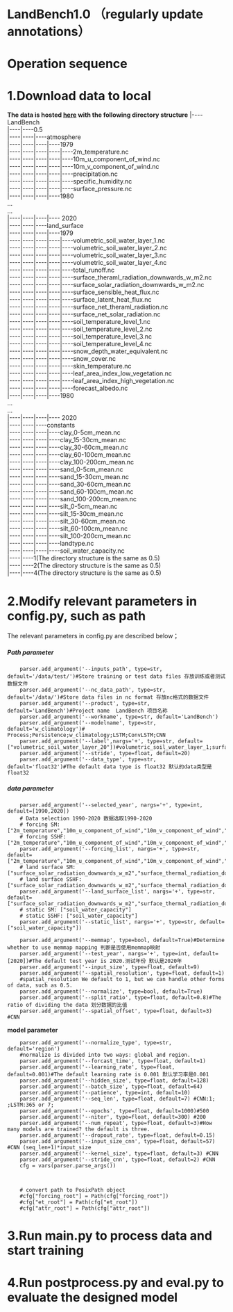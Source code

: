 # LandBench1.0 （regularly update annotations）
# Operation sequence

# 1.Download data to local

**The data is hosted [here](https://doi.org/10.11888/Atmos.tpdc.300294) with the following directory structure**
|----LandBench<br>
|----|----0.5<br>
|----|----|----atmosphere<br>
|----|----|----|----1979<br>
|----|----|----|----|----2m_temperature.nc<br>
|----|----|----|----|----10m_u_component_of_wind.nc<br>
|----|----|----|----|----10m_v_component_of_wind.nc<br>
|----|----|----|----|----precipitation.nc<br>
|----|----|----|----|----specific_humidity.nc<br>
|----|----|----|----|----surface_pressure.nc<br>
|----|----|----|----1980<br>
...<br>
...<br>
|----|----|----|---- 2020<br>
|----|----|----land_surface<br>
|----|----|----|----1979<br>
|----|----|----|----|----volumetric_soil_water_layer_1.nc<br>
|----|----|----|----|----volumetric_soil_water_layer_2.nc<br>
|----|----|----|----|----volumetric_soil_water_layer_3.nc<br>
|----|----|----|----|----volumetric_soil_water_layer_4.nc<br>
|----|----|----|----|----total_runoff.nc<br>
|----|----|----|----|----surface_theraml_radiation_downwards_w_m2.nc<br>
|----|----|----|----|----surface_solar_radiation_downwards_w_m2.nc<br>
|----|----|----|----|----surface_sensible_heat_flux.nc<br>
|----|----|----|----|----surface_latent_heat_flux.nc<br>
|----|----|----|----|----surface_net_theraml_radiation.nc<br>
|----|----|----|----|----surface_net_solar_radiation.nc<br>
|----|----|----|----|----soil_temperature_level_1.nc<br>
|----|----|----|----|----soil_temperature_level_2.nc<br>
|----|----|----|----|----soil_temperature_level_3.nc<br>
|----|----|----|----|----soil_temperature_level_4.nc<br>
|----|----|----|----|----snow_depth_water_equivalent.nc<br>
|----|----|----|----|----snow_cover.nc<br>
|----|----|----|----|----skin_temperature.nc<br>
|----|----|----|----|----leaf_area_index_low_vegetation.nc<br>
|----|----|----|----|----leaf_area_index_high_vegetation.nc<br>
|----|----|----|----|----forecast_albedo.nc<br>
|----|----|----|----1980<br>
...<br>
...<br>
|----|----|----|---- 2020<br>
|----|----|----constants<br>
|----|----|----|----clay_0-5cm_mean.nc<br>
|----|----|----|----clay_15-30cm_mean.nc<br>
|----|----|----|----clay_30-60cm_mean.nc<br>
|----|----|----|----clay_60-100cm_mean.nc<br>
|----|----|----|----clay_100-200cm_mean.nc<br>
|----|----|----|----sand_0-5cm_mean.nc<br>
|----|----|----|----sand_15-30cm_mean.nc<br>
|----|----|----|----sand_30-60cm_mean.nc<br>
|----|----|----|----sand_60-100cm_mean.nc<br>
|----|----|----|----sand_100-200cm_mean.nc<br>
|----|----|----|----silt_0-5cm_mean.nc<br>
|----|----|----|----silt_15-30cm_mean.nc<br>
|----|----|----|----silt_30-60cm_mean.nc<br>
|----|----|----|----silt_60-100cm_mean.nc<br>
|----|----|----|----silt_100-200cm_mean.nc<br>
|----|----|----|----landtype.nc<br>
|----|----|----|----soil_water_capacity.nc<br>
|----|----1(The directory structure is the same as 0.5)<br>
|----|----2(The directory structure is the same as 0.5)<br>
|----|----4(The directory structure is the same as 0.5)<br>

# 2.Modify relevant parameters in config.py, such as path

The relevant parameters in config.py are described below；

##### Path parameter

        parser.add_argument('--inputs_path', type=str, default='/data/test/')#Store training or test data files 存放训练或者测试数据文件
        parser.add_argument('--nc_data_path', type=str, default='/data/')#Store data files in nc format 存放nc格式的数据文件
        parser.add_argument('--product', type=str, default='LandBench')#Project name  LandBench 项目名称
        parser.add_argument('--workname', type=str, default='LandBench')
        parser.add_argument('--modelname', type=str, default='w_climatology')# Process;Persistence;w_climatology;LSTM;ConvLSTM;CNN
        parser.add_argument('--label',nargs='+', type=str, default=["volumetric_soil_water_layer_20"])#volumetric_soil_water_layer_1;surface_sensible_heat_flux;volumetric_soil_water_layer_20
        parser.add_argument('--stride', type=float, default=20)
        parser.add_argument('--data_type', type=str, default='float32')#The default data type is float32 默认的data类型是float32

  ##### data parameter

        parser.add_argument('--selected_year', nargs='+', type=int, default=[1990,2020])
        # Data selection 1990-2020 数据选取1990-2020
        # forcing SM:["2m_temperature","10m_u_component_of_wind","10m_v_component_of_wind","precipitation","surface_pressure","specific_humidity"]
        # forcing SSHF:["2m_temperature","10m_u_component_of_wind","10m_v_component_of_wind","precipitation","surface_pressure","specific_humidity"]
        parser.add_argument('--forcing_list', nargs='+', type=str, default=["2m_temperature","10m_u_component_of_wind","10m_v_component_of_wind","precipitation","surface_pressure","specific_humidity"])
        # land surface SM:["surface_solar_radiation_downwards_w_m2","surface_thermal_radiation_downwards_w_m2","soil_temperature_level_2"]
        # land surface SSHF:["surface_solar_radiation_downwards_w_m2","surface_thermal_radiation_downwards_w_m2"]
        parser.add_argument('--land_surface_list', nargs='+', type=str, default=["surface_solar_radiation_downwards_w_m2","surface_thermal_radiation_downwards_w_m2","soil_temperature_level_2"])
        # static SM: ["soil_water_capacity"]
        # static SSHF: ["soil_water_capacity"]
        parser.add_argument('--static_list', nargs='+', type=str, default=["soil_water_capacity"]) 
    
        parser.add_argument('--memmap', type=bool, default=True)#Determine whether to use memmap mapping 判断是否使用memmap映射
        parser.add_argument('--test_year', nargs='+', type=int, default=[2020])#The default test year is 2020.测试年份 默认是2020年
        parser.add_argument('--input_size', type=float, default=9)
        parser.add_argument('--spatial_resolution', type=float, default=1)
        #spatial_resolution We default to 1, but we can handle other forms of data, such as 0.5.
        parser.add_argument('--normalize', type=bool, default=True)
        parser.add_argument('--split_ratio', type=float, default=0.8)#The ratio of dividing the data 划分数据的比值
        parser.add_argument('--spatial_offset', type=float, default=3) #CNN	

**model parameter**


        parser.add_argument('--normalize_type', type=str, default='region')
        #normalize is divided into two ways: global and region.
        parser.add_argument('--forcast_time', type=float, default=1)
        parser.add_argument('--learning_rate', type=float, default=0.001)#The default learning rate is 0.001 默认学习率是0.001
        parser.add_argument('--hidden_size', type=float, default=128)
        parser.add_argument('--batch_size', type=float, default=64)
        parser.add_argument('--patience', type=int, default=10) 
        parser.add_argument('--seq_len', type=float, default=7) #CNN:1; ;LSTM:365 or 7;   
        parser.add_argument('--epochs', type=float, default=1000)#500
        parser.add_argument('--niter', type=float, default=300) #200
        parser.add_argument('--num_repeat', type=float, default=3)#How many models are trained? the default is three. 
        parser.add_argument('--dropout_rate', type=float, default=0.15)
        parser.add_argument('--input_size_cnn', type=float, default=57) #CNN (seq_len+1)*input_size
        parser.add_argument('--kernel_size', type=float, default=3) #CNN
        parser.add_argument('--stride_cnn', type=float, default=2) #CNN
        cfg = vars(parser.parse_args())



        # convert path to PosixPath object
        #cfg["forcing_root"] = Path(cfg["forcing_root"])
        #cfg["et_root"] = Path(cfg["et_root"])
        #cfg["attr_root"] = Path(cfg["attr_root"])

# 3.Run main.py to process data and start training

# 4.Run postprocess.py and eval.py to evaluate the designed model
